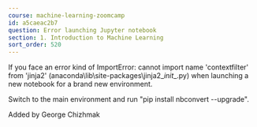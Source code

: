 ```yaml
---
course: machine-learning-zoomcamp
id: a5caeac2b7
question: Error launching Jupyter notebook
section: 1. Introduction to Machine Learning
sort_order: 520
---
```


If you face an error kind of ImportError: cannot import name 'contextfilter' from 'jinja2' (anaconda\lib\site-packages\jinja2\__init__.py) when launching a new notebook for a brand new environment.

Switch to the main environment and run "pip install nbconvert --upgrade".

Added by George Chizhmak

